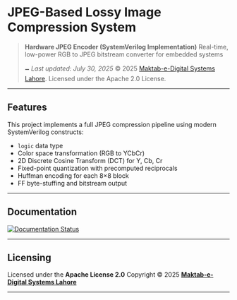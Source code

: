 # JPEG-Based Lossy Image Compression System

> **Hardware JPEG Encoder (SystemVerilog Implementation)**
> Real-time, low-power RGB to JPEG bitstream converter for embedded systems
>
> 🗕️ *Last updated: July 30, 2025*
> © 2025 [Maktab-e-Digital Systems Lahore](https://github.com/meds-uet). Licensed under the Apache 2.0 License.

---

## Features

This project implements a full JPEG compression pipeline using modern SystemVerilog constructs:

- `logic` data type
- Color space transformation (RGB to YCbCr)
- 2D Discrete Cosine Transform (DCT) for Y, Cb, Cr
- Fixed-point quantization with precomputed reciprocals
- Huffman encoding for each 8×8 block
- FF byte-stuffing and bitstream output

---

## Documentation

[![Documentation Status](https://meds-jpeg-docs.readthedocs.io/en/badge/?version=latest)](https://meds-jpeg-docs.readthedocs.io/en/latest/?badge=latest)

---

##  Licensing

Licensed under the **Apache License 2.0**
Copyright © 2025
**[Maktab-e-Digital Systems Lahore](https://github.com/meds-uet)**

---
